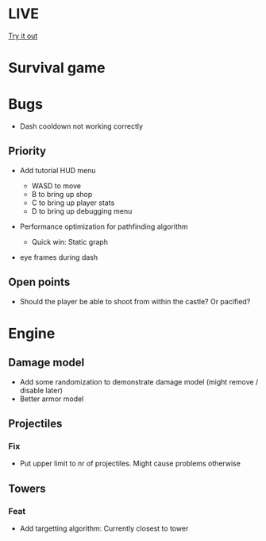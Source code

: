 # LIVE
[Try it out](https://lucb31.github.io/game-engine-go/)

# Survival game
# Bugs
- Dash cooldown not working correctly
## Priority
- Add tutorial HUD menu
    - WASD to move
    - B to bring up shop
    - C to bring up player stats
    - D to bring up debugging menu

- Performance optimization for pathfinding algorithm
    - Quick win: Static graph

- eye frames during dash

## Open points
- Should the player be able to shoot from within the castle? Or pacified?

# Engine

## Damage model
- Add some randomization to demonstrate damage model (might remove / disable later) 
- Better armor model

## Projectiles
### Fix
- Put upper limit to nr of projectiles. Might cause problems otherwise

## Towers

### Feat
- Add targetting algorithm: Currently closest to tower 

